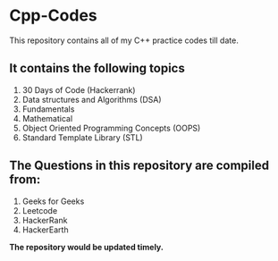 # Cpp-Codes

This repository contains all of my C++ practice codes till date. 

## It contains the following topics

1. 30 Days of Code (Hackerrank)
2. Data structures and Algorithms (DSA)
3. Fundamentals 
4. Mathematical 
5. Object Oriented Programming Concepts (OOPS)
6. Standard Template Library (STL)


## The Questions in this repository are compiled from:
1. Geeks for Geeks
2. Leetcode
3. HackerRank
4. HackerEarth

**The repository would be updated timely.**
